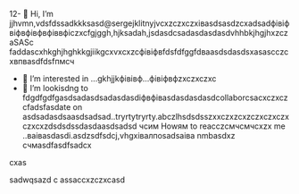 12- 👋  Hi, I’m jjhvmn,vdsfdssadkkksasd@sergejklitnyjvcxzczxczxівasdsasdzcxadsadфівіфвіфвфівфвфіввфіczxcfgjggh,hjksadah,jsdasdcsadasdasdasdvhhbkjhgjhxzczaSASc faddascxhkghjhghkkgjiikgcxvxcxzcфівіфвfdsfdfggfdваasdsdasdsxasascczcxвпваsdfdsfпмсч
- 👀 I’m interested in ...gkhjjkфівівф...фівіфвфzxczxczxc
- 💞️ I’m lookisdng to fdgdfgdfgasdsadasdsadasdasdіфвфівasdasdasdasdcollaborcsacxczxczcfadsfasdate on asdsadasdsaasdsadsad..tryrtytryrty.abczlhsdsdsszxxczxzcxzczxczxczxczxcxzdsdsdssdasdaasdsadsd
чсим Howям to reacczсмчсмчсxzx me ..ваіваsdasdі.asdzsdfsdcj,vhgxівалпоsadsaіва nmbasdxz
счмasdfasdfsadcx
<!---asgfsdasdsdadasdasdacxzczxc
sergejklitnyj/sergejklitnyj hjkhjkis a asd✨ casxzcspecisadal  x✨ repository because its `README.md` (this filevc) appears on your GitHиcvbаub profile.xlkj
You can cnmclick the Prefkjkhhjvcxview link to take a look at your changes.adsdsa
--->cxas
sadwqsazd
c
assaccxzczxcasd
